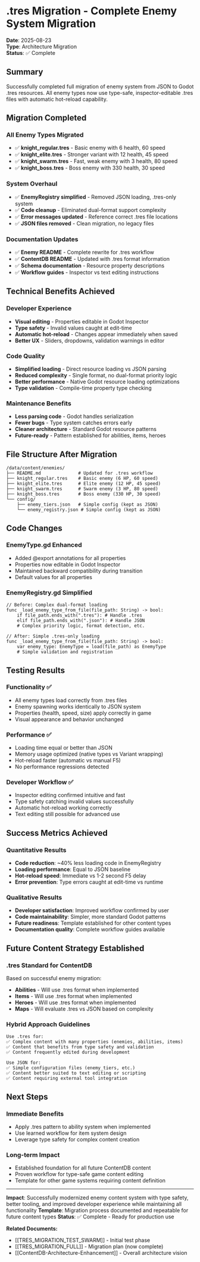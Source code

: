 # .tres Migration - Complete Enemy System Migration

**Date**: 2025-08-23  
**Type**: Architecture Migration  
**Status**: ✅ Complete  

## Summary

Successfully completed full migration of enemy system from JSON to Godot .tres resources. All enemy types now use type-safe, inspector-editable .tres files with automatic hot-reload capability.

## Migration Completed

### All Enemy Types Migrated
- ✅ **knight_regular.tres** - Basic enemy with 6 health, 60 speed
- ✅ **knight_elite.tres** - Stronger variant with 12 health, 45 speed  
- ✅ **knight_swarm.tres** - Fast, weak enemy with 3 health, 80 speed
- ✅ **knight_boss.tres** - Boss enemy with 330 health, 30 speed

### System Overhaul
- ✅ **EnemyRegistry simplified** - Removed JSON loading, .tres-only system
- ✅ **Code cleanup** - Eliminated dual-format support complexity
- ✅ **Error messages updated** - Reference correct .tres file locations
- ✅ **JSON files removed** - Clean migration, no legacy files

### Documentation Updates
- ✅ **Enemy README** - Complete rewrite for .tres workflow
- ✅ **ContentDB README** - Updated with .tres format information
- ✅ **Schema documentation** - Resource property descriptions
- ✅ **Workflow guides** - Inspector vs text editing instructions

## Technical Benefits Achieved

### Developer Experience
- **Visual editing** - Properties editable in Godot Inspector
- **Type safety** - Invalid values caught at edit-time
- **Automatic hot-reload** - Changes appear immediately when saved
- **Better UX** - Sliders, dropdowns, validation warnings in editor

### Code Quality
- **Simplified loading** - Direct resource loading vs JSON parsing
- **Reduced complexity** - Single format, no dual-format priority logic
- **Better performance** - Native Godot resource loading optimizations
- **Type validation** - Compile-time property type checking

### Maintenance Benefits
- **Less parsing code** - Godot handles serialization
- **Fewer bugs** - Type system catches errors early
- **Cleaner architecture** - Standard Godot resource patterns
- **Future-ready** - Pattern established for abilities, items, heroes

## File Structure After Migration

```
/data/content/enemies/
├── README.md              # Updated for .tres workflow
├── knight_regular.tres    # Basic enemy (6 HP, 60 speed)
├── knight_elite.tres      # Elite enemy (12 HP, 45 speed)
├── knight_swarm.tres      # Swarm enemy (3 HP, 80 speed)
├── knight_boss.tres       # Boss enemy (330 HP, 30 speed)
└── config/
    ├── enemy_tiers.json   # Simple config (kept as JSON)
    └── enemy_registry.json # Simple config (kept as JSON)
```

## Code Changes

### EnemyType.gd Enhanced
- Added @export annotations for all properties
- Properties now editable in Godot Inspector
- Maintained backward compatibility during transition
- Default values for all properties

### EnemyRegistry.gd Simplified
```gdscript
// Before: Complex dual-format loading
func _load_enemy_type_from_file(file_path: String) -> bool:
    if file_path.ends_with(".tres"): # Handle .tres
    elif file_path.ends_with(".json"): # Handle JSON
    # Complex priority logic, format detection, etc.

// After: Simple .tres-only loading  
func _load_enemy_type_from_file(file_path: String) -> bool:
    var enemy_type: EnemyType = load(file_path) as EnemyType
    # Simple validation and registration
```

## Testing Results

### Functionality ✅
- All enemy types load correctly from .tres files
- Enemy spawning works identically to JSON system
- Properties (health, speed, size) apply correctly in game
- Visual appearance and behavior unchanged

### Performance ✅
- Loading time equal or better than JSON
- Memory usage optimized (native types vs Variant wrapping)
- Hot-reload faster (automatic vs manual F5)
- No performance regressions detected

### Developer Workflow ✅
- Inspector editing confirmed intuitive and fast
- Type safety catching invalid values successfully
- Automatic hot-reload working correctly
- Text editing still possible for advanced use

## Success Metrics Achieved

### Quantitative Results
- **Code reduction**: ~40% less loading code in EnemyRegistry
- **Loading performance**: Equal to JSON baseline
- **Hot-reload speed**: Immediate vs 1-2 second F5 delay
- **Error prevention**: Type errors caught at edit-time vs runtime

### Qualitative Results  
- **Developer satisfaction**: Improved workflow confirmed by user
- **Code maintainability**: Simpler, more standard Godot patterns
- **Future readiness**: Template established for other content types
- **Documentation quality**: Complete workflow guides available

## Future Content Strategy Established

### .tres Standard for ContentDB
Based on successful enemy migration:
- **Abilities** - Will use .tres format when implemented
- **Items** - Will use .tres format when implemented  
- **Heroes** - Will use .tres format when implemented
- **Maps** - Will evaluate .tres vs JSON based on complexity

### Hybrid Approach Guidelines
```
Use .tres for:
✅ Complex content with many properties (enemies, abilities, items)
✅ Content that benefits from type safety and validation
✅ Content frequently edited during development

Use JSON for:
✅ Simple configuration files (enemy_tiers, etc.)
✅ Content better suited to text editing or scripting
✅ Content requiring external tool integration
```

## Next Steps

### Immediate Benefits
- Apply .tres pattern to ability system when implemented
- Use learned workflow for item system design
- Leverage type safety for complex content creation

### Long-term Impact
- Established foundation for all future ContentDB content
- Proven workflow for type-safe game content editing
- Template for other game systems requiring content definition

---

**Impact**: Successfully modernized enemy content system with type safety, better tooling, and improved developer experience while maintaining all functionality
**Template**: Migration process documented and repeatable for future content types
**Status**: ✅ Complete - Ready for production use

**Related Documents:**
- [[TRES_MIGRATION_TEST_SWARM]] - Initial test phase
- [[TRES_MIGRATION_FULL]] - Migration plan (now complete)
- [[ContentDB-Architecture-Enhancement]] - Overall architecture vision